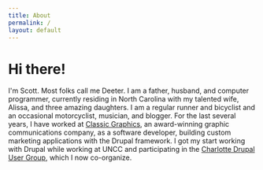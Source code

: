 ```yaml
---
title: About
permalink: /
layout: default
---
```


# Hi there!
I'm Scott. Most folks call me Deeter. I am a father, husband, and computer programmer, currently residing in North Carolina with my talented wife, Alissa, and three amazing daughters. I am a regular runner and bicyclist and an occasional motorcyclist, musician, and blogger. For the last several years, I have worked at [Classic Graphics](http://knowclassic.com), an award-winning graphic communications company, as a software developer, building custom marketing applications with the Drupal framework. I got my start working with Drupal while working at UNCC and participating in the [Charlotte Drupal User Group](https://www.meetup.com/charDUG/), which I now co-organize.
